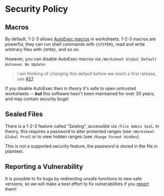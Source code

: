 # Security Policy

##  Macros
By default, 1-2-3 allows [AutoExec macros](https://github.com/taviso/123elf/wiki/Getting-Started#autoexec-macros)
in worksheets. 1-2-3 macros are powerful, they can run shell commands with `{SYSTEM}`, read and write
arbitrary files with `{OPEN}`, and so on.

However, you can disable AutoExec macros via `/Worksheet Global Default Autoexec No Update`.

> I am thinking of changing this default before we reach a first release, see [#27](https://github.com/taviso/123elf/issues/27).

If you disable AutoExec then in *theory* it's safe to open untrusted
worksheets -- ***but*** this software hasn't been maintained for over 30 years,
and may contain security bugs!

## Sealed Files

There is a 1-2-3 feature called "Sealing", accessible via `/File Admin Seal`. In theory, this requires
a password to alter protected ranges (see `/Worksheet Global Prot`) or to view hidden ranges (see `/Range Format
Hidden`).

This is not a supported security feature, the password is stored in the file in plaintext.

## Reporting a Vulnerability

It is possible to fix bugs by redirecting unsafe functions to new safe versions, so we will
make a best effort to fix vulnerabilities if you [report](https://github.com/taviso/123elf/issues/new)
them!

